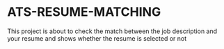 # ATS-RESUME-MATCHING
This project is about to check the match between the job description and  your resume and shows whether the resume is selected or not
